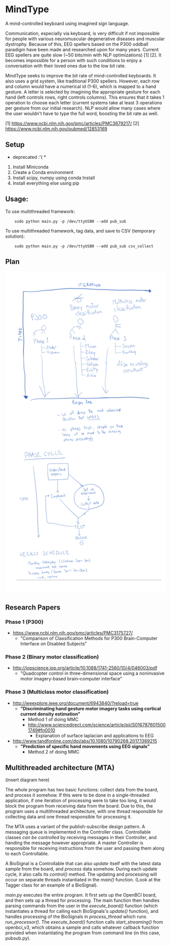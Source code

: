 # MindType
A mind-controlled keyboard using imagined sign language.

Communication, especially via keyboard, is very difficult if not impossible for people with various neuromuscular degenerative diseases and muscular dystrophy. Because of this, EEG spellers based on the P300 oddball paradigm have been made and researched upon for many years. Current EEG spellers are quite slow (~50 bits/min with NLP optimizations) [1] [2]. It becomes impossible for a person with such conditions to enjoy a conversation with their loved ones due to the low bit rate.

MindType seeks to improve the bit rate of mind-controlled keyboards. It also uses a grid system, like traditional P300 spellers. However, each row and column would have a numerical id (1-6), which is mapped to a hand gesture. A letter is selected by imagining the appropriate gesture for each hand (left controls rows, right controls columns). This ensures that it takes 1 operation to choose each letter (current systems take at least 3 operations per gesture from our initial research). NLP would allow many cases where the user wouldn't have to type the full word, boosting the bit rate as well.

[1] https://www.ncbi.nlm.nih.gov/pmc/articles/PMC3679217/
[2] https://www.ncbi.nlm.nih.gov/pubmed/12853169


## Setup
* deprecated :'( *
1. Install Miniconda
2. Create a Conda environment
3. Install scipy, numpy using conda Install
4. Install everything else using pip

## Usage:
To use multithreaded framework:
```
    sudo python main.py -p /dev/ttyUSB0 --add pub_sub
```

To use multithreaded framework, tag data, and save to CSV (temporary solution):
```
    sudo python main.py -p /dev/ttyUSB0 --add pub_sub csv_collect
```

## Plan
![Plan](Meetings/resources/2017-07-17.png?raw=true "Plan")

## Research Papers
### Phase 1 (P300)
- https://www.ncbi.nlm.nih.gov/pmc/articles/PMC3175727/
    - "Comparison of Classification Methods for P300 Brain-Computer Interface on Disabled Subjects"
### Phase 2 (Binary motor classification)
- http://iopscience.iop.org/article/10.1088/1741-2560/10/4/046003/pdf
    - "Quadcopter control in three-dimensional space using a noninvasive motor imagery-based brain–computer interface"
### Phase 3 (Multiclass motor classification)
- http://ieeexplore.ieee.org/document/6943840/?reload=true
    - **"Discriminating hand gesture motor imagery tasks using cortical current density estimation"**
        - Method 1 of doing MMC
        - http://www.sciencedirect.com/science/article/pii/S0167876015001749#fn0010
            - Explanation of surface laplacian and applications to EEG
- http://www.tandfonline.com/doi/abs/10.1080/10790268.2017.1369215
    - **"Prediction of specific hand movements using EEG signals"**
        - Method 2 of doing MMC
        
## Multithreaded architecture (MTA)
(insert diagram here)

The whole program has two basic functions: collect data from the board, and process it somehow. If this were to be done in a single-threaded application, if one iteration of processing were to take too long, it would block the program from receiving data from the board. Due to this, the program uses a multithreaded architecture, with one thread responsible for collecting data and one thread responsible for processing it.

The MTA uses a variant of the publish-subscribe design pattern. A messaging queue is implemented in the Controller class. Controllable classes *can be controlled* by receiving messages in their Controller, and handing the message however appropriate. A master Controller is responsible for receiving instructions from the user and passing them along to each Controllable.

A BioSignal is a Controllable that can also *update* itself with the latest data sample from the board, and *process* data somehow. During each update cycle, it also calls its *control()* method. The updating and processing will occur on separate threads instantiated in the *main()* function. (Look at the Tagger class for an example of a BioSignal).

*main.py* executes the entire program. It first sets up the OpenBCI board, and then sets up a thread for processing. The main function then handles parsing commands from the user in the *execute_board()* function (which instantiates a thread for calling each BioSignals's *update()* function), and handles processing of the BioSignals in *process_thread* which runs *run_processor()*. The *execute_board()* function calls *start_streaming()* from openbci_v3, which obtains a sample and calls whatever callback function provided when instantiating the program from command line (in this case, pubsub.py). 
